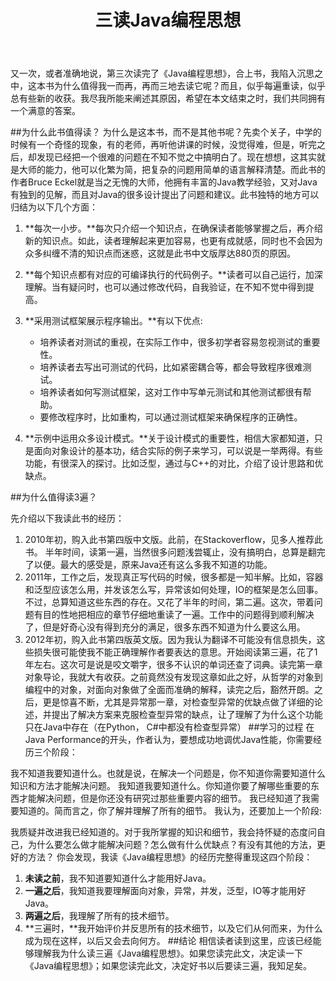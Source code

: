 ﻿---
title: "三读Java编程思想"
categories: Reading 
---
又一次，或者准确地说，第三次读完了《Java编程思想》，合上书，我陷入沉思之中，这本书为什么值得我一而再，再而三地去读它呢？而且，似乎每遍重读，似乎总有些新的收获。我尽我所能来阐述其原因，希望在本文结束之时，我们共同拥有一个满意的答案。  

##为什么此书值得读？
为什么是这本书，而不是其他书呢？先卖个关子，中学的时候有一个奇怪的现象，有的老师，再听他讲课的时候，没觉得难，但是，听完之后，却发现已经把一个很难的问题在不知不觉之中搞明白了。现在想想，这其实就是大师的能力，他可以化繁为简，把复杂的问题用简单的语言解释清楚。而此书的作者Bruce Eckel就是当之无愧的大师，他拥有丰富的Java教学经验，又对Java有独到的见解，而且对Java的很多设计提出了问题和建议。此书独特的地方可以归结为以下几个方面：  

1. **每次一小步。**每次只介绍一个知识点，在确保读者能够掌握之后，再介绍新的知识点。如此，读者理解起来更加容易，也更有成就感，同时也不会因为众多纠缠不清的知识点而迷惑，这就是此书中文版厚达880页的原因。

2. **每个知识点都有对应的可编译执行的代码例子。**读者可以自己运行，加深理解。当有疑问时，也可以通过修改代码，自我验证，在不知不觉中得到提高。

3. **采用测试框架展示程序输出。**有以下优点:
	- 培养读者对测试的重视，在实际工作中，很多初学者容易忽视测试的重要性。
	- 培养读者去写出可测试的代码，比如紧密耦合等，都会导致程序很难测试。
	- 培养读者如何写测试框架，这对工作中写单元测试和其他测试都很有帮助。
	- 要修改程序时，比如重构，可以通过测试框架来确保程序的正确性。  
	
4. **示例中运用众多设计模式。**关于设计模式的重要性，相信大家都知道，只是面向对象设计的基本功，结合实际的例子来学习，可以说是一举两得。有些功能，有很深入的探讨。比如泛型，通过与C++的对比，介绍了设计思路和优缺点。

##为什么值得读3遍？

先介绍以下我读此书的经历：
  
1. 2010年初，购入此书第四版中文版。此前，在Stackoverflow，见多人推荐此书。
半年时间，读第一遍，当然很多问题浅尝辄止，没有搞明白，总算是翻完了以便。最大的感受是，原来Java还有这么多我不知道的功能。
2. 2011年，工作之后，发现真正写代码的时候，很多都是一知半解。比如，容器和泛型应该怎么用，并发该怎么写，异常该如何处理，IO的框架是怎么回事。不过，总算知道这些东西的存在。又花了半年的时间，第二遍。这次，带着问题有目的性地把相应的章节仔细地重读了一遍。工作中的问题得到顺利解决了，但是好奇心没有得到充分的满足，很多东西不知道为什么要这么用。  
3. 2012年初，购入此书第四版英文版。因为我认为翻译不可能没有信息损失，这些损失很可能使我不能正确理解作者要表达的意思。开始阅读第三遍，花了1年左右。这次可是说是咬文嚼字，很多不认识的单词还查了词典。读完第一章对象导论，我就大有收获。之前竟然没有发现这章如此之好，从哲学的对象到编程中的对象，对面向对象做了全面而准确的解释，读完之后，豁然开朗。之后，更是惊喜不断，尤其是异常那一章，对检查型异常的优缺点做了详细的论述，并提出了解决方案来克服检查型异常的缺点，让了理解了为什么这个功能只在Java中存在（在Python， C#中都没有检查型异常）
##学习的过程
在Java Performance的开头，作者认为，要想成功地调优Java性能，你需要经历三个阶段：

我不知道我要知道什么。也就是说，在解决一个问题是，你不知道你需要知道什么知识和方法才能解决问题。
我知道我要知道什么。你知道你要了解哪些重要的东西才能解决问题，但是你还没有研究过那些重要内容的细节。
我已经知道了我需要知道的。简而言之，你了解并理解了所有的细节。
我认为，还要加上一个阶段:

我质疑并改进我已经知道的。对于我所掌握的知识和细节，我会持怀疑的态度问自己，为什么要怎么做才能解决问题？怎么做有什么优缺点？有没有其他的方法，更好的方法？
你会发现，我读《Java编程思想》的经历完整得重现这四个阶段：

1. **未读之前**，我不知道要知道什么才能用好Java。  
2. **一遍之后**，我知道我要理解面向对象，异常，并发，泛型，IO等才能用好Java。  
3. **两遍之后**，我理解了所有的技术细节。  
4. **三遍时，**我开始评价并反思所有的技术细节，以及它们从何而来，为什么成为现在这样，以后又会去向何方。
##结论
相信读者读到这里，应该已经能够理解我为什么读三遍《Java编程思想》。如果您读完此文，决定读一下《Java编程思想》；如果您读完此文，决定好书以后要读三遍，我知足矣。